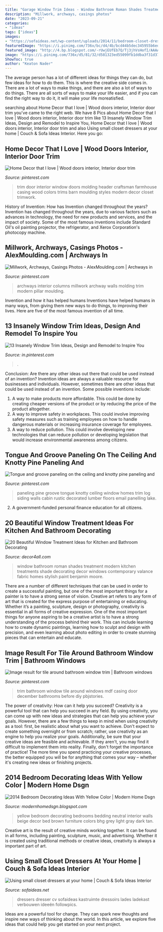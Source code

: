```yaml
---
title: "Garage Window Trim Ideas - Window Bathroom Roman Shades Treatment Modern Kitchen Treatments Shade Decorating Decor Windows Contemporary Valance Fabric Homes Stylish Paint Benjamin Moore"
description: "Millwork, archways, casings photos"
date: "2023-09-21"
categories:
- "ideas"
tags: ["ideas"]
images:
- "https://sofaideas.net/wp-content/uploads/2014/11/bedroom-closet-dressers.jpg"
featuredImage: "https://i.pinimg.com/736x/bc/d4/4b/bcd44b5dec345955b6ed4ef3558a241f.jpg"
featured_image: "http://4.bp.blogspot.com/-rUwjEUfEb7Q/Tj3jhVsHofI/AAAAAAAAGNM/pfFGyqKSEdA/s1600/bedroom-decorating-ideas-yellow-2014.jpg"
image: "https://i.pinimg.com/736x/d5/81/32/d581323ed55099fb1ddba3f31d376c0e.jpg"
ShowToc: true
author: "Keaton Nader"
---
```



The average person has a lot of different ideas for things they can do, but few ideas for how to do them. This is where the creative side comes in. There are a lot of ways to make things, and there are also a lot of ways to do things. There are all sorts of ways to make your life easier, and if you can find the right way to do it, it will make your life moreatisfied.

	

		
searching about Home Decor that I love | Wood doors interior, Interior door trim you've came to the right web. We have 8 Pics about Home Decor that I love | Wood doors interior, Interior door trim like 13 Insanely Window Trim Ideas, Design and Remodel to Inspire You, Home Decor that I love | Wood doors interior, Interior door trim and also Using small closet dressers at your home | Couch &amp; Sofa Ideas Interior. Here you go:
		
    
## Home Decor That I Love | Wood Doors Interior, Interior Door Trim

<img loading=lazy src="https://i.pinimg.com/736x/80/8d/db/808ddbdc4e5ddeb5d6300456bebaccb1--door-trims-window-trims.jpg" onerror="this.onerror=null;this.src='https://tse3.mm.bing.net/th?id=OIP.1DI5IqpoTwDA80yxOJimyQHaJ3&amp;pid=15.1';" alt="Home Decor that I love | Wood doors interior, Interior door trim">

_Source: pinterest.com_

>trim door interior window doors molding header craftsman farmhouse casing wood colors trims barn moulding styles modern decor closet trimwork. 

	

History of Invention: How has Invention changed throughout the years?
Invention has changed throughout the years, due to various factors such as advances in technology, the need for new products and services, and the impact of society. Some of the most famous inventions include Standard Oil's oil painting projector, the refrigerator, and Xerox Corporation's photocopy machine.

    
## Millwork, Archways, Casings Photos - AlexMoulding.com | Archways In

<img loading=lazy src="https://i.pinimg.com/736x/22/1a/34/221a3443078c71fccd64367be663324e--entryway.jpg" onerror="this.onerror=null;this.src='https://tse1.mm.bing.net/th?id=OIP.ZKulDRM0Nv8NEPkZgGWy7QHaJ3&amp;pid=15.1';" alt="Millwork, Archways, Casings Photos - AlexMoulding.com | Archways in">

_Source: pinterest.com_

>archways interior columns millwork archway walls molding trim modern pillar moulding. 

	

Invention and how it has helped humans
Inventions have helped humans in many ways, from giving them new ways to do things, to improving their lives. Here are five of the most famous invention of all time.

    
## 13 Insanely Window Trim Ideas, Design And Remodel To Inspire You

<img loading=lazy src="https://i.pinimg.com/736x/d5/81/32/d581323ed55099fb1ddba3f31d376c0e.jpg" onerror="this.onerror=null;this.src='https://tse1.mm.bing.net/th?id=OIP.g7J9AcOXUQUtvvIoaNlrHQHaLH&amp;pid=15.1';" alt="13 Insanely Window Trim Ideas, Design and Remodel to Inspire You">

_Source: in.pinterest.com_

>. 

	

Conclusion: Are there any other ideas out there that could be used instead of an invention?
Invention ideas are always a valuable resource for businesses and individuals. However, sometimes there are other ideas that could be used instead of an invention. Some possible inventions include:
1. A way to make products more affordable. This could be done by creating cheaper versions of the product or by reducing the price of the product altogether.
2. A way to improve safety in workplaces. This could involve improving safety measures such as training employees on how to handle dangerous materials or increasing insurance coverage for employees.
3. A way to reduce pollution. This could involve developing new technologies that can reduce pollution or developing legislation that would increase environmental awareness among citizens.

    
## Tongue And Groove Paneling On The Ceiling And Knotty Pine Paneling And

<img loading=lazy src="https://i.pinimg.com/736x/1f/c2/d7/1fc2d7459481e3e31b54440e3a3e079c--knotty-pine-paneling-tongue-and-groove.jpg" onerror="this.onerror=null;this.src='https://tse4.mm.bing.net/th?id=OIP.sh-y-hZRwHfBY4Q_i4DbnwHaJ3&amp;pid=15.1';" alt="Tongue and groove paneling on the ceiling and knotty pine paneling and">

_Source: pinterest.com_

>paneling pine groove tongue knotty ceiling window homes trim log siding walls cabin rustic decorated lumber floors email panelling lake. 

	

2. A government-funded personal finance education for all citizens.

    
## 20 Beautiful Window Treatment Ideas For Kitchen And Bathroom Decorating

<img loading=lazy src="https://decor4all.com/wp-content/uploads/2015/07/roman-shades-window-treatment-ideas-for-bathroom-decorating-1.jpg" onerror="this.onerror=null;this.src='https://tse2.mm.bing.net/th?id=OIP.TYeHy_myf2BfXm8_7MYiygAAAA&amp;pid=15.1';" alt="20 Beautiful Window Treatment Ideas for Kitchen and Bathroom Decorating">

_Source: decor4all.com_

>window bathroom roman shades treatment modern kitchen treatments shade decorating decor windows contemporary valance fabric homes stylish paint benjamin moore. 

	

There are a number of different techniques that can be used in order to create a successful painting, but one of the most important things for a painter is to have a strong sense of vision.
Creative art refers to any form of art that is created for the express purpose of entertaining or educating. Whether it’s a painting, sculpture, design or photography, creativity is essential in all forms of creative expression. One of the most important things for anyone aspiring to be a creative artist is to have a strong understanding of the process behind their work. This can include learning how to create dynamic paintings, learning how to sculpt and design with precision, and even learning about photo editing in order to create stunning pieces that can entertain and educate.

    
## Image Result For Tile Around Bathroom Window Trim | Bathroom Windows

<img loading=lazy src="https://i.pinimg.com/736x/bc/d4/4b/bcd44b5dec345955b6ed4ef3558a241f.jpg" onerror="this.onerror=null;this.src='https://tse1.mm.bing.net/th?id=OIP.6QNMFKj32eQy4bgr3sSAcgHaKb&amp;pid=15.1';" alt="Image result for tile around bathroom window trim | Bathroom windows">

_Source: pinterest.com_

>trim bathroom window tile around windows mdf casing door december bathrooms before diy pbjstories. 

	

The power of creativity: How can it help you succeed?
Creativity is a powerful tool that can help you succeed in any field. By using creativity, you can come up with new ideas and strategies that can help you achieve your goals. However, there are a few things to keep in mind when using creativity as a tool: first, be realistic about what you want to achieve. Don't expect to create something overnight or from scratch; rather, use creativity as an engine to help you realize your goals. Additionally, be sure that your creative ideas are feasible and achievable. If they aren't, you may find it difficult to implement them into reality. Finally, don't forget the importance of practice! The more time you spend practicing your creative processes, the better equipped you will be for anything that comes your way – whether it's creating new ideas or finishing projects.

    
## 2014 Bedroom Decorating Ideas With Yellow Color | Modern Home Dsgn

<img loading=lazy src="http://4.bp.blogspot.com/-rUwjEUfEb7Q/Tj3jhVsHofI/AAAAAAAAGNM/pfFGyqKSEdA/s1600/bedroom-decorating-ideas-yellow-2014.jpg" onerror="this.onerror=null;this.src='https://tse1.mm.bing.net/th?id=OIP.TIb87rx6fVPxXN-G6Ns8YQHaJ3&amp;pid=15.1';" alt="2014 Bedroom Decorating Ideas With Yellow Color | Modern Home Dsgn">

_Source: modernhomedsgn.blogspot.com_

>yellow bedroom decorating bedrooms bedding neutral interior walls beige decor bed brown furniture colors bhg grey light gray dark tan. 

	

Creative art is the result of creative minds working together. It can be found in all forms, including painting, sculpture, music, and advertising. Whether it is created using traditional methods or creative ideas, creativity is always a important part of art.

    
## Using Small Closet Dressers At Your Home | Couch &amp; Sofa Ideas Interior

<img loading=lazy src="https://sofaideas.net/wp-content/uploads/2014/11/bedroom-closet-dressers.jpg" onerror="this.onerror=null;this.src='https://tse1.mm.bing.net/th?id=OIP.kedjXZmvgMe8393yEHmRkwHaLG&amp;pid=15.1';" alt="Using small closet dressers at your home | Couch &amp; Sofa Ideas Interior">

_Source: sofaideas.net_

>dressers dresser cv sofaideas kastruimte dressoirs lades ladekast verbouwen ideeën followpics. 

	

Ideas are a powerful tool for change. They can spark new thoughts and inspire new ways of thinking about the world. In this article, we explore five ideas that could help you get started on your next project.

